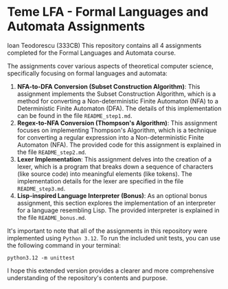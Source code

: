 # Teme LFA - Formal Languages and Automata Assignments
Ioan Teodorescu (333CB)
This repository contains all 4 assignments completed for the Formal Languages and Automata course.

The assignments cover various aspects of theoretical computer science, specifically focusing on formal languages and automata:

1. **NFA-to-DFA Conversion (Subset Construction Algorithm)**: This assignment implements the Subset Construction Algorithm, which is a method for converting a Non-deterministic Finite Automaton (NFA) to a Deterministic Finite Automaton (DFA). The details of this implementation can be found in the file `README_step1.md`.
2. **Regex-to-NFA Conversion (Thompson's Algorithm)**: This assignment focuses on implementing Thompson's Algorithm, which is a technique for converting a regular expression into a Non-deterministic Finite Automaton (NFA). The provided code for this assignment is explained in the file `README_step2.md`.
3. **Lexer Implementation**: This assignment delves into the creation of a lexer, which is a program that breaks down a sequence of characters (like source code) into meaningful elements (like tokens). The implementation details for the lexer are specified in the file `README_step3.md`.
4. **Lisp-inspired Language Interpreter (Bonus)**: As an optional bonus assignment, this section explores the implementation of an interpreter for a language resembling Lisp. The provided interpreter is explained in the file `README_bonus.md`.

It's important to note that all of the assignments in this repository were implemented using `Python 3.12`. To run the included unit tests, you can use the following command in your terminal:
```
python3.12 -m unittest
```
I hope this extended version provides a clearer and more comprehensive understanding of the repository's contents and purpose.

